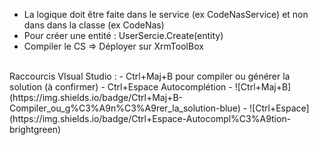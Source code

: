 - La logique doit être faite dans le service (ex CodeNasService) et non dans dans la classe (ex CodeNas)
- Pour créer une entité : UserSercie.Create(entity)
- Compiler le CS => Déployer sur XrmToolBox
<br>
Raccourcis VIsual Studio :
- Ctrl+Maj+B pour compiler ou générer la solution (à confirmer)
- Ctrl+Espace Autocomplétion
- ![Ctrl+Maj+B](https://img.shields.io/badge/Ctrl+Maj+B-Compiler_ou_g%C3%A9n%C3%A9rer_la_solution-blue)
- ![Ctrl+Espace](https://img.shields.io/badge/Ctrl+Espace-Autocompl%C3%A9tion-brightgreen)
